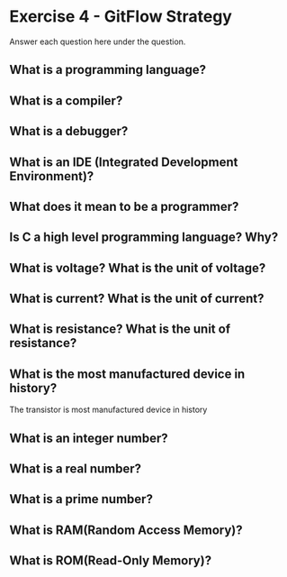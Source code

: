 # Exercise 4 - GitFlow Strategy

Answer each question here under the question.

## What is a programming language?

## What is a compiler?

## What is a debugger?

## What is an IDE (Integrated Development Environment)?

## What does it mean to be a programmer?

## Is C a high level programming language? Why?

## What is voltage? What is the unit of voltage?

## What is current? What is the unit of current?

## What is resistance? What is the unit of resistance?

## What is the most manufactured device in history?
The transistor is most manufactured device in history
## What is an integer number?

## What is a real number?

## What is a prime number?

## What is RAM(Random Access Memory)?

## What is ROM(Read-Only Memory)?
